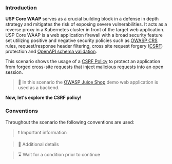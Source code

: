 ### Introduction

**USP Core WAAP** serves as a crucial building block in a defense in depth strategy and mitigates the risk of exposing severe vulnerabilities. It acts as a reverse proxy in a Kubernetes cluster in front of the target web application. USP Core WAAP is a web application firewall with a broad security feature set utilizing positive and negative security policies such as [OWASP CRS](https://owasp.org/www-project-modsecurity-core-rule-set/) rules, request/response header filtering, cross site request forgery ([CSRF](https://owasp.org/www-community/attacks/csrf)) protection and [OpenAPI schema validation](https://openapis.org).

This scenario shows the usage of a [CSRF Policy](https://united-security-providers.github.io/usp-core-waap/crd-doc/#corewaapservicespeccsrfpolicy) to protect an application from forged cross-site
 requests that inject malicious requests into an open session.

> &#128270; In this scenario the [OWASP Juice Shop](https://owasp.org/www-project-juice-shop/) demo web application is used as a backend.

**Now, let's explore the CSRF policy!**

### Conventions

Throughout the scenario the following conventions are used:

> &#10071; Important information

> &#128270; Additional details

> &#8987; Wait for a condition prior to continue
